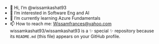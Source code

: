 - 👋 Hi, I’m @wissamkashat93
- 👀 I’m interested in Software Eng and AI
- 🌱 I’m currently learning Azure Fundamentals
- 📫 How to reach me: Wissamfrances@yahoo.com
wissamkashat93/wissamkashat93 is a ✨ special ✨ repository because its `README.md` (this file) appears on your GitHub profile.
